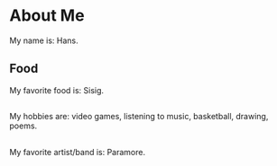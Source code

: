 # About Me
My name is: Hans.

## Food
My favorite food is: Sisig.

## 
My hobbies are: video games, listening to music, basketball, drawing, poems.

##
My favorite artist/band is: Paramore.

